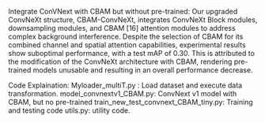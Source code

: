 Integrate ConVNext with CBAM but without pre-trained:
Our upgraded ConvNeXt structure, CBAM-ConvNeXt, integrates ConvNeXt Block modules, downsampling modules, and CBAM [16] attention modules to address complex background interference. Despite the selection of CBAM for its combined channel and spatial attention capabilities, experimental results show suboptimal performance, with a test mAP of 0.30. This is attributed to the modification of the ConvNeXt architecture with CBAM, rendering pre-trained models unusable and resulting in an overall performance decrease.

Code Explaination:
Myloader_multiT.py : Load dataset and execute data transformation.
model_convnextv1_CBAM.py: ConvNext v1 model with CBAM, but no pre-trained
train_new_test_convnext_CBAM_tiny.py: Training and testing code
utils.py: utility code.
